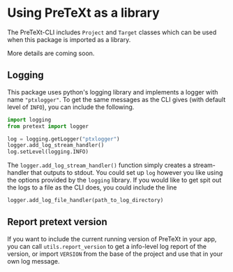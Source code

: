 # Using PreTeXt as a library

The PreTeXt-CLI includes `Project` and `Target` classes which can be used when this package is imported as a library.

More details are coming soon.

## Logging

This package uses python's logging library and implements a logger with name `"ptxlogger"`.  To get the same messages as the CLI gives (with default level of `INFO`), you can include the following.

```python
import logging
from pretext import logger

log = logging.getLogger("ptxlogger")
logger.add_log_stream_handler()
log.setLevel(logging.INFO)
```

The `logger.add_log_stream_handler()` function simply creates a stream-handler that outputs to stdout.  You could set up `log` however you like using the options provided by the `logging` library.  If you would like to get spit out the logs to a file as the CLI does, you could include the line

```python
logger.add_log_file_handler(path_to_log_directory)
```

## Report pretext version

If you want to include the current running version of PreTeXt in your app, you can call `utils.report_version` to get a info-level log report of the version, or import `VERSION` from the base of the project and use that in your own log message.
